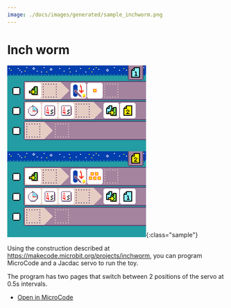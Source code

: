 ```yaml
---
image: ./docs/images/generated/sample_inchworm.png
---
```


# Inch worm

![zombie detector program](../images/generated/sample_inchworm.png){:class="sample"}

Using the construction described at https://makecode.microbit.org/projects/inchworm, you can program MicroCode and a Jacdac servo to run the toy.

The program has two pages that switch between 2 positions of the servo at 0.5s intervals.

-  [Open in MicroCode](/microcode/#H4sIAKOMR2MAA62OzQ6CMBCEX6n+ROXgQQ3qNlajrYDcVCBZ/jQBguXpXQqJMV49TbKz882Emtf3zMr9jZNB/JxCusBDWpJCr4K0wHNjoydrPEqYuJovRbyOIGUFJMz4Sl3Q81hBPEWcG+VY59vGP6ouf0KT3wglcLfqtL2rjrsXyINIvqaRM7B2W+pt/0ek2vhKSB5Qbmk6ElsLZ/adV4v/7KCe3x2l1bNlyw5Hg8/Pig99jzdX16ogfmAQQyX0uIaczd9OdrGHZAEAAA==)
